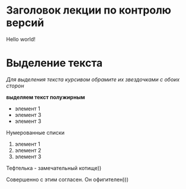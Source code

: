 # Заголовок лекции по контролю версий

Hello world!

# Выделение текста


*Для выделения текста курсивом обрамите их звездочками с обоих сторон*

**выделяем текст полужирным**

* элемент 1
* элемент 3
* элемент 3

Нумерованные списки

1. элемент 1
2. элемент 2
3. элемент 3


Тефтелька - замечательный котище))

Совершенно с этим согласен. Он офигителен)))
